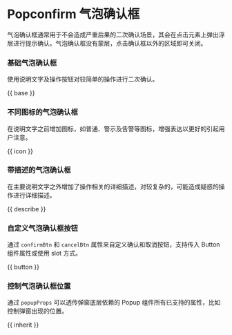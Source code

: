 # Popconfirm 气泡确认框

气泡确认框通常用于不会造成严重后果的二次确认场景，其会在点击元素上弹出浮层进行提示确认。气泡确认框没有蒙层，点击确认框以外的区域即可关闭。

### 基础气泡确认框

使用说明文字及操作按钮对较简单的操作进行二次确认。

{{ base }}

### 不同图标的气泡确认框

在说明文字之前增加图标，如普通、警示及告警等图标，增强表达以更好的引起用户注意。

{{ icon }}

### 带描述的气泡确认框

在主要说明文字之外增加了操作相关的详细描述，对较复杂的，可能造成疑惑的操作进行详细描述。

{{ describe }}

### 自定义气泡确认框按钮
通过 `confirmBtn` 和 `cancelBtn` 属性来自定义确认和取消按钮，支持传入 Button 组件属性或使用 slot 方式。

{{ button }}

### 控制气泡确认框位置
通过 `popupProps` 可以透传弹窗底层依赖的 Popup 组件所有已支持的属性，比如控制弹窗出现的位置。

{{ inherit }}
